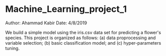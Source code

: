 # Machine_Learning_project_1

Author: Ahammad Kabir
Date: 4/8/2019

We build a simple model using the iris.csv data set for predicting a flower's species. This project is organized as follows: (a) data proprocessing and variable selection; (b) basic classification model; and (c) hyper-parameters tuning.
